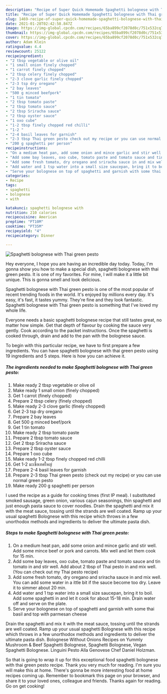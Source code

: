 ```yaml
---
description: "Recipe of Super Quick Homemade Spaghetti bolognese with Thai green pesto"
title: "Recipe of Super Quick Homemade Spaghetti bolognese with Thai green pesto"
slug: 1469-recipe-of-super-quick-homemade-spaghetti-bolognese-with-thai-green-pesto
date: 2021-01-28T02:42:58.847Z
image: https://img-global.cpcdn.com/recipes/65ba899cf2078d0c/751x532cq70/spaghetti-bolognese-with-thai-green-pesto-recipe-main-photo.jpg
thumbnail: https://img-global.cpcdn.com/recipes/65ba899cf2078d0c/751x532cq70/spaghetti-bolognese-with-thai-green-pesto-recipe-main-photo.jpg
cover: https://img-global.cpcdn.com/recipes/65ba899cf2078d0c/751x532cq70/spaghetti-bolognese-with-thai-green-pesto-recipe-main-photo.jpg
author: Adam Klein
ratingvalue: 4.4
reviewcount: 25122
recipeingredient:
- "2 tbsp vegetable or olive oil"
- "1 small onion finely chopped"
- "1 carrot finely chopped"
- "2 tbsp celery finely chopped"
- "2-3 clove garlic finely chopped"
- "2-3 tsp dry oregano"
- "2 bay leaves"
- "500 g minced beefpork"
- "1 tin tomato"
- "2 tbsp tomato paste"
- "2 tbsp tomato sauce"
- "2 tbsp Sriracha sauce"
- "2 tbsp oyster sauce"
- "1 oxo cube"
- "1-2 tbsp finely chopped red chilli"
- "1-2 "
- "2-4 basil leaves for garnish"
- "2-3 tbsp Thai green pesto check out my recipe or you can use normal green pesto"
- "200 g spaghetti per person"
recipeinstructions:
- "On a medium heat pan, add some onion and mince garlic and stir well. Add some mince beef or pork and carrots. Mix well and let them cook for 15 min."
- "Add some bay leaves, oxo cube, tomato paste and tomato sauce and tin tomato in and stir well. Add about 2 tbsp of Thai pesto in and mix well. (You can check out my Thai pesto recipe)"
- "Add some fresh tomato, dry oregano and sriracha sauce in and mix well. You can add some water in a ittle bit if the sauce become too dry. Leave it to simmer about 20 min."
- "Add water and 1 tsp water into a small size saucepan, bring it to boil. Add some spaghetti in and let it cook for about 15-18 min. Drain water off and serve on the plate."
- "Serve your bolognese on top of spaghetti and garnish with some thai basil and top with parmesan cheese"
categories:
- Recipe
tags:
- spaghetti
- bolognese
- with

katakunci: spaghetti bolognese with 
nutrition: 210 calories
recipecuisine: American
preptime: "PT10M"
cooktime: "PT35M"
recipeyield: "4"
recipecategory: Dinner

---
```



![Spaghetti bolognese with Thai green pesto](https://img-global.cpcdn.com/recipes/65ba899cf2078d0c/751x532cq70/spaghetti-bolognese-with-thai-green-pesto-recipe-main-photo.jpg)

Hey everyone, I hope you are having an incredible day today. Today, I'm gonna show you how to make a special dish, spaghetti bolognese with thai green pesto. It is one of my favorites. For mine, I will make it a little bit unique. This is gonna smell and look delicious.

Spaghetti bolognese with Thai green pesto is one of the most popular of recent trending foods in the world. It's enjoyed by millions every day. It's easy, it's fast, it tastes yummy. They're fine and they look fantastic. Spaghetti bolognese with Thai green pesto is something that I've loved my whole life.

Everyone needs a basic spaghetti bolognese recipe that still tastes great, no matter how simple. Get that depth of flavour by cooking the sauce very gently. Cook according to the packet instructions. Once the spaghetti is cooked through, drain and add to the pan with the bolognese sauce.


To begin with this particular recipe, we have to first prepare a few ingredients. You can have spaghetti bolognese with thai green pesto using 19 ingredients and 5 steps. Here is how you can achieve it.

<!--inarticleads1-->

##### The ingredients needed to make Spaghetti bolognese with Thai green pesto:

1. Make ready 2 tbsp vegetable or olive oil
1. Make ready 1 small onion (finely chopped)
1. Get 1 carrot (finely chopped)
1. Prepare 2 tbsp celery (finely chopped)
1. Make ready 2-3 clove garlic (finely chopped)
1. Get 2-3 tsp dry oregano
1. Prepare 2 bay leaves
1. Get 500 g minced beef/pork
1. Get 1 tin tomato
1. Make ready 2 tbsp tomato paste
1. Prepare 2 tbsp tomato sauce
1. Get 2 tbsp Sriracha sauce
1. Prepare 2 tbsp oyster sauce
1. Prepare 1 oxo cube
1. Make ready 1-2 tbsp finely chopped red chilli
1. Get 1-2 มะเขือเทศใหญ่
1. Prepare 2-4 basil leaves for garnish
1. Prepare 2-3 tbsp Thai green pesto (check out my recipe) or you can use normal green pesto
1. Make ready 200 g spaghetti per person


I used the recipe as a guide for cooking times (first IP meal). I substituted smoked sausage, green onion, various cajun seasonings, thin spaghetti and just enough pasta sauce to cover noodles. Drain the spaghetti and mix it with the meat sauce, tossing until the strands are well coated. Ramp up your usual spaghetti Bolognese with this recipe which throws in a few unorthodox methods and ingredients to deliver the ultimate pasta dish. 

<!--inarticleads2-->

##### Steps to make Spaghetti bolognese with Thai green pesto:

1. On a medium heat pan, add some onion and mince garlic and stir well. Add some mince beef or pork and carrots. Mix well and let them cook for 15 min.
1. Add some bay leaves, oxo cube, tomato paste and tomato sauce and tin tomato in and stir well. Add about 2 tbsp of Thai pesto in and mix well. (You can check out my Thai pesto recipe)
1. Add some fresh tomato, dry oregano and sriracha sauce in and mix well. You can add some water in a ittle bit if the sauce become too dry. Leave it to simmer about 20 min.
1. Add water and 1 tsp water into a small size saucepan, bring it to boil. Add some spaghetti in and let it cook for about 15-18 min. Drain water off and serve on the plate.
1. Serve your bolognese on top of spaghetti and garnish with some thai basil and top with parmesan cheese


Drain the spaghetti and mix it with the meat sauce, tossing until the strands are well coated. Ramp up your usual spaghetti Bolognese with this recipe which throws in a few unorthodox methods and ingredients to deliver the ultimate pasta dish. Bolognese Without Onions Recipes on Yummly Mushroom &amp; Beef Spaghetti Bolognese, Spaghetti Bolognese, Vegan Spaghetti Bolognese. Linguini Pesto Alla Genovese Chef Daniel Holzman. 

So that is going to wrap it up for this exceptional food spaghetti bolognese with thai green pesto recipe. Thank you very much for reading. I'm sure you will make this at home. There's gonna be more interesting food at home recipes coming up. Remember to bookmark this page on your browser, and share it to your loved ones, colleague and friends. Thanks again for reading. Go on get cooking!
